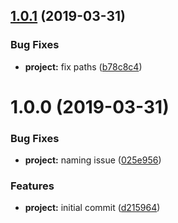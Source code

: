 ## [1.0.1](https://github.com/SpoonX/stix-schema/compare/v1.0.0...v1.0.1) (2019-03-31)


### Bug Fixes

* **project:** fix paths ([b78c8c4](https://github.com/SpoonX/stix-schema/commit/b78c8c4))



# 1.0.0 (2019-03-31)


### Bug Fixes

* **project:** naming issue ([025e956](https://github.com/SpoonX/stix-schema/commit/025e956))


### Features

* **project:** initial commit ([d215964](https://github.com/SpoonX/stix-schema/commit/d215964))



